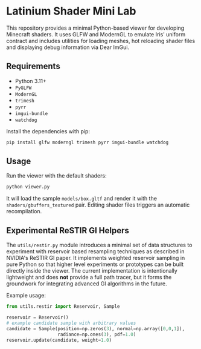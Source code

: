 # Latinium Shader Mini Lab

This repository provides a minimal Python-based viewer for developing
Minecraft shaders. It uses GLFW and ModernGL to emulate Iris' uniform
contract and includes utilities for loading meshes, hot reloading
shader files and displaying debug information via Dear ImGui.

## Requirements

- Python 3.11+
- `PyGLFW`
- `ModernGL`
- `trimesh`
- `pyrr`
- `imgui-bundle`
- `watchdog`

Install the dependencies with pip:

```bash
pip install glfw moderngl trimesh pyrr imgui-bundle watchdog
```

## Usage

Run the viewer with the default shaders:

```bash
python viewer.py
```

It will load the sample `models/box.gltf` and render it with the
`shaders/gbuffers_textured` pair. Editing shader files triggers an
automatic recompilation.

## Experimental ReSTIR GI Helpers

The `utils/restir.py` module introduces a minimal set of data
structures to experiment with reservoir based resampling techniques
as described in NVIDIA's ReSTIR GI paper. It implements weighted
reservoir sampling in pure Python so that higher level experiments
or prototypes can be built directly inside the viewer. The current
implementation is intentionally lightweight and does **not** provide a
full path tracer, but it forms the groundwork for integrating advanced
GI algorithms in the future.

Example usage:

```python
from utils.restir import Reservoir, Sample

reservoir = Reservoir()
# example candidate sample with arbitrary values
candidate = Sample(position=np.zeros(3), normal=np.array([0,0,1]),
                   radiance=np.ones(3), pdf=1.0)
reservoir.update(candidate, weight=1.0)
```

